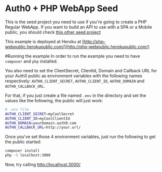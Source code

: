 # Auth0 + PHP WebApp Seed
This is the seed project you need to use if you're going to create a PHP Regular WebApp. If you want to build an API to use with a SPA or a Mobile public, you should check [this other seed project](https://github.com/auth0/auth0-PHP/tree/master/examples/basic-api)

This example is deployed at Heroku at [http://php-webpublic.herokupublic.com/](http://php-webpublic.herokupublic.com/)

#Running the example
In order to run the example you need to have `composer` and `php` installed.

You also need to set the ClientSecret, ClientId, Domain and Callback URL for your Auth0 public as environment variables with the following names respectively: `AUTH0_CLIENT_SECRET`, `AUTH0_CLIENT_ID`, `AUTH0_DOMAIN` and `AUTH0_CALLBACK_URL`.

For that, if you just create a file named `.env` in the directory and set the values like the following, the public will just work:

````bash
# .env file
AUTH0_CLIENT_SECRET=myCoolSecret
AUTH0_CLIENT_ID=myCoolClientId
AUTH0_DOMAIN=yourDomain.auth0.com
AUTH0_CALLBACK_URL=http://your.url/
````

Once you've set those 4 environment variables, just run the following to get the public started:

````bash
composer install
php -S localhost:3000
````

Now, try calling [http://localhost:3000/](http://localhost:3000/)
